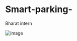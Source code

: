 # Smart-parking-
Bharat intern

![image](https://github.com/Sameer455/Smart-parking-/assets/136076879/c367bf43-4429-48e8-93d1-aacbe11989db)

